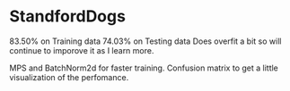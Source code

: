 # StandfordDogs

83.50% on Training data
74.03% on Testing data
Does overfit a bit so will continue to imporove it as I learn more.

MPS and BatchNorm2d for faster training. 
Confusion matrix to get a little visualization of the perfomance.
